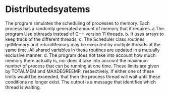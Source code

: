 # Distributedsyatems
The program simulates the scheduling of processes to memory. Each process has a randomly generated amount of memory that it requires. 
a.The program Use pthreads instead of C++ version 11 threads.
b. It uses arrays to keep track of the different threads.
c. The Scheduler class routines getMemory and returnMemory may be executed by multiple threads at the same time. All shared variables in these routines are updated in a mutually exclusive manner.
d. The program does not take into account how much memory there actually is, nor does it take into account the maximum number of process that can be running at one time.
These limits are given by TOTALMEM and MAXDEGREEMP, respectively. If either one of these limits would be exceeded, that then the process thread will wait until these conditions no longer exist. 
The output is a message that identifies which thread is waiting.
